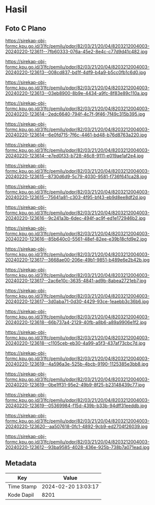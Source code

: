 # Hasil

## Foto C Plano

https://sirekap-obj-formc.kpu.go.id/31fc/pemilu/pdpr/82/03/21/20/04/8203212004003-20240220-123611--7fb60333-076a-45e2-8e4c-c77d9d41c482.jpg

https://sirekap-obj-formc.kpu.go.id/31fc/pemilu/pdpr/82/03/21/20/04/8203212004003-20240220-123613--008cd837-bd1f-4df9-b4a9-b5cc0fb1c6d0.jpg

https://sirekap-obj-formc.kpu.go.id/31fc/pemilu/pdpr/82/03/21/20/04/8203212004003-20240220-123613--03eb8900-8b9e-4434-a9fc-8f83e89c110a.jpg

https://sirekap-obj-formc.kpu.go.id/31fc/pemilu/pdpr/82/03/21/20/04/8203212004003-20240220-123614--2edc6640-794f-4c7f-9f46-7f49c315b395.jpg

https://sirekap-obj-formc.kpu.go.id/31fc/pemilu/pdpr/82/03/21/20/04/8203212004003-20240220-123614--6e0fd715-7f6c-4461-bd48-b76d8763a220.jpg

https://sirekap-obj-formc.kpu.go.id/31fc/pemilu/pdpr/82/03/21/20/04/8203212004003-20240220-123614--e7ed0f33-b728-46c8-9111-e019ae1af2e4.jpg

https://sirekap-obj-formc.kpu.go.id/31fc/pemilu/pdpr/82/03/21/20/04/8203212004003-20240220-123615--8730d6d9-5c79-4030-9581-f736f641ca28.jpg

https://sirekap-obj-formc.kpu.go.id/31fc/pemilu/pdpr/82/03/21/20/04/8203212004003-20240220-123615--75641a81-c303-4f95-bf43-eb9d8ee8df2d.jpg

https://sirekap-obj-formc.kpu.go.id/31fc/pemilu/pdpr/82/03/21/20/04/8203212004003-20240220-123616--9c241a3b-6dec-494f-ac9f-ed1e172946b2.jpg

https://sirekap-obj-formc.kpu.go.id/31fc/pemilu/pdpr/82/03/21/20/04/8203212004003-20240220-123616--85b640c0-5561-48ef-82ee-e39b18cfd9e2.jpg

https://sirekap-obj-formc.kpu.go.id/31fc/pemilu/pdpr/82/03/21/20/04/8203212004003-20240220-123617--3668ae00-206e-49b1-9851-b489e6e2b42b.jpg

https://sirekap-obj-formc.kpu.go.id/31fc/pemilu/pdpr/82/03/21/20/04/8203212004003-20240220-123617--2ac6e10c-3635-4841-ad9b-8abea2721eb7.jpg

https://sirekap-obj-formc.kpu.go.id/31fc/pemilu/pdpr/82/03/21/20/04/8203212004003-20240220-123617--3d0aba71-0d30-4429-93ce-1eaebb3c36b6.jpg

https://sirekap-obj-formc.kpu.go.id/31fc/pemilu/pdpr/82/03/21/20/04/8203212004003-20240220-123618--66b737a4-2129-40fb-a8b6-a89a9906e1f2.jpg

https://sirekap-obj-formc.kpu.go.id/31fc/pemilu/pdpr/82/03/21/20/04/8203212004003-20240220-123618--c1105ceb-eb30-4a99-a5f3-437af73cbc7d.jpg

https://sirekap-obj-formc.kpu.go.id/31fc/pemilu/pdpr/82/03/21/20/04/8203212004003-20240220-123619--4a596a3e-525b-4bcb-9190-1125385e3bb8.jpg

https://sirekap-obj-formc.kpu.go.id/31fc/pemilu/pdpr/82/03/21/20/04/8203212004003-20240220-123619--0be1ff31-95e2-49b9-8f25-b23148439c77.jpg

https://sirekap-obj-formc.kpu.go.id/31fc/pemilu/pdpr/82/03/21/20/04/8203212004003-20240220-123619--05369984-f15d-439b-b33b-94dff31eeddb.jpg

https://sirekap-obj-formc.kpu.go.id/31fc/pemilu/pdpr/82/03/21/20/04/8203212004003-20240220-123620--aa507618-0fc1-4892-9cb9-ed2704f26039.jpg

https://sirekap-obj-formc.kpu.go.id/31fc/pemilu/pdpr/82/03/21/20/04/8203212004003-20240220-123612--93ba9585-4028-436e-925b-738b7a071ead.jpg


## Metadata

| Key        | Value               |
| ---------- | ------------------- |
| Time Stamp | 2024-02-20 13:03:17 |
| Kode Dapil | 8201                |



